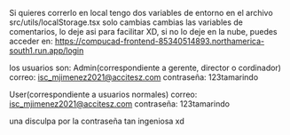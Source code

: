 Si quieres correrlo en local tengo dos variables de entorno en el archivo src/utils/localStorage.tsx
solo cambias cambias las variables de comentarios, lo deje asi para facilitar XD,
si no lo deje en la nube, puedes acceder en: https://compucad-frontend-85340514893.northamerica-south1.run.app/login

los usuarios son:
Admin(correspondiente a gerente, director o cordinador)
correo: isc_mjimenez2021@accitesz.com
contraseña: 123tamarindo

User(correspondiente a usuarios normales)
correo: isc_mjimenez2021@accitesz.com
contraseña: 123tamarindo

una disculpa por la contraseña tan ingeniosa xd
